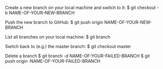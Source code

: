 Create a new branch on your local machine and switch to it:
$ git checkout -b NAME-OF-YOUR-NEW-BRANCH

Push the new branch to GitHub:
$ git push origin NAME-OF-YOUR-NEW-BRANCH

List all branches on your local machine:
$ git branch

Switch back to (e.g.) the master branch:
$ git checkout master

Delete a branch
$ git branch -d NAME-OF-YOUR-FAILED-BRANCH
$ git push origin :NAME-OF-YOUR-FAILED-BRANCH